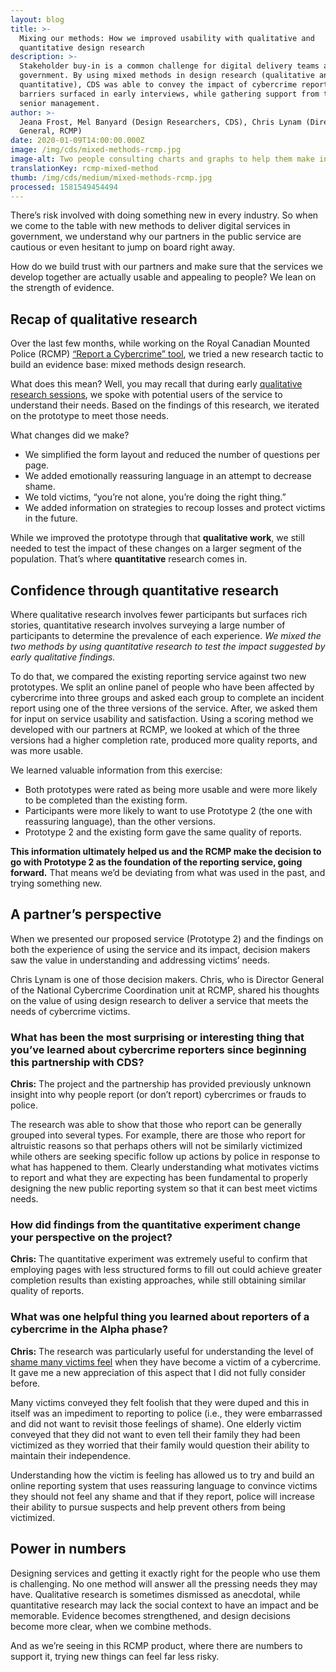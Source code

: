 ```yaml
---
layout: blog
title: >-
  Mixing our methods: How we improved usability with qualitative and
  quantitative design research
description: >-
  Stakeholder buy-in is a common challenge for digital delivery teams across
  government. By using mixed methods in design research (qualitative and
  quantitative), CDS was able to convey the impact of cybercrime reporting
  barriers surfaced in early interviews, while gathering support from the RCMP’s
  senior management.
author: >-
  Jeana Frost, Mel Banyard (Design Researchers, CDS), Chris Lynam (Director
  General, RCMP)
date: 2020-01-09T14:00:00.000Z
image: /img/cds/mixed-methods-rcmp.jpg
image-alt: Two people consulting charts and graphs to help them make informed decisions.
translationKey: rcmp-mixed-method
thumb: /img/cds/medium/mixed-methods-rcmp.jpg
processed: 1581549454494
---
```


There’s risk involved with doing something new in every industry. So when we come to the table with new methods to deliver digital services in government, we understand why our partners in the public service are cautious or even hesitant to jump on board right away.  

How do we build trust with our partners and make sure that the services we develop together are actually usable and appealing to people? We lean on the strength of evidence. 

## Recap of qualitative research
Over the last few months, while working on the Royal Canadian Mounted Police (RCMP) [“Report a Cybercrime” tool](https://mpsccdscybercrimeazapp.azurewebsites.net/), we tried a new research tactic to build an evidence base: mixed methods design research. 

What does this mean? Well, you may recall that during early [qualitative research sessions](https://digital.canada.ca/2019/07/11/qualitative-data-uncomfortable-but-worth-it/), we spoke with potential users of the service to understand their needs. Based on the findings of this research, we iterated on the prototype to meet those needs. 

What changes did we make?

* We simplified the form layout and reduced the number of questions per page. 
* We added emotionally reassuring language in an attempt to decrease shame. 
* We told victims, “you’re not alone, you’re doing the right thing.” 
* We added information on strategies to recoup losses and protect victims in the future. 

While we improved the prototype through that **qualitative work**, we still needed to test the impact of these changes on a larger segment of the population. That’s where **quantitative** research comes in. 

## Confidence through quantitative research 

Where qualitative research involves fewer participants but surfaces rich stories, quantitative research involves surveying a large number of participants to determine the prevalence of each experience. *We mixed the two methods by using quantitative research to test the impact suggested by early qualitative findings.*

To do that, we compared the existing reporting service against two new prototypes. We split an online panel of people who have been affected by cybercrime into three groups and asked each group to complete an incident report using one of the three versions of the service. After, we asked them for input on service usability and satisfaction. Using a scoring method we developed with our partners at RCMP,  we looked at which of the three versions had a higher completion rate, produced more quality reports, and was more usable. 

We learned valuable information from this exercise: 

* Both prototypes were rated as being more usable and were more likely to be completed than the existing form. 
* Participants were more likely to want to use Prototype 2  (the one with reassuring language), than the other versions. 
* Prototype 2 and the existing form gave the same quality of reports. 

**This information ultimately helped us and the RCMP make the decision to go with Prototype 2 as the foundation of the reporting service, going forward.** That means we’d be deviating from what was used in the past, and trying something new.  

## A partner’s perspective 
When we presented our proposed service (Prototype 2) and the findings on both the experience of using the service and its impact, decision makers saw the value in understanding and addressing victims’ needs. 

Chris Lynam is one of those decision makers. Chris, who is Director General of the National Cybercrime Coordination unit at RCMP, shared his thoughts on the value of using design research to deliver a service that meets the needs of cybercrime victims. 

### What has been the most surprising or interesting thing that you’ve learned about cybercrime reporters since beginning this partnership with CDS?
 
**Chris:** The project and the partnership has provided previously unknown insight into why people report (or don’t report) cybercrimes or frauds to police.  
 
The research was able to show that those who report can be generally grouped into several types.  For example, there are those who report for altruistic reasons so that perhaps others will not be similarly victimized while others are seeking specific follow up actions by police in response to what has happened to them.  Clearly understanding what motivates victims to report and what they are expecting has been fundamental to properly designing the new public reporting system so that it can best meet victims needs.

### How did findings from the quantitative experiment change your perspective on the project?

**Chris:** The quantitative experiment was extremely useful to confirm that employing pages with less structured forms to fill out could achieve greater completion results than existing approaches, while still obtaining similar quality of reports.     

### What was one helpful thing you learned about reporters of a cybercrime in the Alpha phase?
 
**Chris:** The research was particularly useful for understanding the level of [shame many victims feel](https://digital.canada.ca/2019/08/29/learning-from-the-people-who-want-to-use-our-reporting-service-but-might-not-use-it-now/) when they have become a victim of a cybercrime. It gave me a new appreciation of this aspect that I did not fully consider before. 
 
Many victims conveyed they felt foolish that they were duped and this in itself was an impediment to reporting to police (i.e., they were embarrassed and did not want to revisit those feelings of shame). One elderly victim conveyed that they did not want to even tell their family they had been victimized as they worried that their family would question their ability to maintain their independence.
 
Understanding how the victim is feeling has allowed us to try and build an online reporting system that uses reassuring language to convince victims they should not feel any shame and that if they report, police will increase their ability to pursue suspects and help prevent others from being victimized.

## Power in numbers
Designing services and getting it exactly right for the people who use them is challenging. No one method will answer all the pressing needs they may have. Qualitative research is sometimes dismissed as anecdotal, while quantitative research may lack the social context to have an impact and be memorable. Evidence becomes strengthened, and design decisions become more clear, when we combine methods.   

And as we’re seeing in this RCMP product, where there are numbers to support it, trying new things can feel far less risky.

